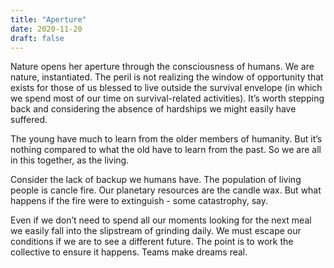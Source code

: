 ```yaml
---
title: "Aperture"
date: 2020-11-20
draft: false
---
```


Nature opens her aperture through the consciousness of humans. We are nature, instantiated. The peril is not realizing the window of opportunity that exists for those of us blessed to live outside the survival envelope (in which we spend most of our time on survival-related activities). It’s worth stepping back and considering the absence of hardships we might easily have suffered.

The young have much to learn from the older members of humanity. But it’s nothing compared to what the old have to learn from the past. So we are all in this together, as the living.

Consider the lack of backup we humans have. The population of living people is cancle fire. Our planetary resources are the candle wax. But what happens if the fire were to extinguish - some catastrophy, say.

Even if we don’t need to spend all our moments looking for the next meal we easily fall into the slipstream of grinding daily. We must escape our conditions if we are to see a different future. The point is to work the collective to ensure it happens. Teams make dreams real.